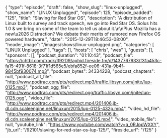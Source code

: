 {
  "type": "episode",
  "draft": false,
  "show_slug": "linux-unplugged",
  "show_name": "LINUX Unplugged",
  "episode": 125,
  "episode_padded": "125",
  "title": "Slaving for Red Star OS",
  "description": "A distribution of Linux built to survey and track speech, we go into Red Star OS. Solus hits 1.0 & we bring on some of the team to tell us about it.\n\nPlus Mozilla has a new\u2026 Distraction? We debate their merits of rumored new Firefox OS powered hardware.",
  "date": "2015-12-29T18:46:53-08:00",
  "header_image": "/images/shows/linux-unplugged.png",
  "categories": [
    "LINUX Unplugged"
  ],
  "tags": [],
  "hosts": [
    "chris",
    "wes"
  ],
  "guests": [],
  "sponsors": [],
  "podcast_duration": "01:10:43",
  "podcast_file": "https://chtbl.com/track/392D9/aphid.fireside.fm/d/1437767933/f31a453c-fa15-491f-8618-3f71f1d565e5/ebfa852f-ee06-431a-9b4f-9845bf930074.mp3",
  "podcast_bytes": 34334228,
  "podcast_chapters": null,
  "podcast_alt_file": "http://www.podtrac.com/pts/redirect.mp3/traffic.libsyn.com/jnite/lup-0125.mp3",
  "podcast_ogg_file": "http://www.podtrac.com/pts/redirect.ogg/traffic.libsyn.com/jnite/lup-0125.ogg",
  "video_file": "http://www.podtrac.com/pts/redirect.mp4/201406.jb-dl.cdn.scaleengine.net/linuxun/2015/lup-0125-432p.mp4",
  "video_hd_file": "http://www.podtrac.com/pts/redirect.mp4/201406.jb-dl.cdn.scaleengine.net/linuxun/2015/lup-0125.mp4",
  "video_mobile_file": null,
  "youtube_link": "https://www.youtube.com/watch?v=q_0RJppWXXY",
  "jb_url": "/92101/slaving-for-red-star-os-lup-125/",
  "fireside_url": "/125"
}

